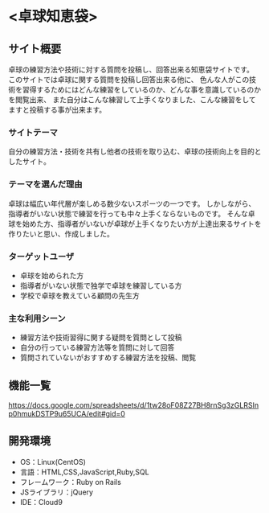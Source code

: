 # <卓球知恵袋>

## サイト概要
 卓球の練習方法や技術に対する質問を投稿し、回答出来る知恵袋サイトです。
 このサイトでは卓球に関する質問を投稿し回答出来る他に、
 色んな人がこの技術を習得するためにはどんな練習をしているのか、どんな事を意識しているのかを閲覧出来、
 また自分はこんな練習して上手くなりました、こんな練習をしてますと投稿する事が出来ます。

### サイトテーマ
 自分の練習方法・技術を共有し他者の技術を取り込む、卓球の技術向上を目的としたサイト。

### テーマを選んだ理由
 卓球は幅広い年代層が楽しめる数少ないスポーツの一つです。
 しかしながら、指導者がいない状態で練習を行っても中々上手くならないものです。
 そんな卓球を始めた方、指導者がいないが卓球が上手くなりたい方が上達出来るサイトを作りたいと思い、作成しました。

### ターゲットユーザ
- 卓球を始められた方
- 指導者がいない状態で独学で卓球を練習している方
- 学校で卓球を教えている顧問の先生方

### 主な利用シーン
- 練習方法や技術習得に関する疑問を質問として投稿
- 自分の行っている練習方法等を質問に対して回答
- 質問されていないがおすすめする練習方法を投稿、閲覧

## 機能一覧
<https://docs.google.com/spreadsheets/d/1tw28oF08Z27BH8rnSg3zGLRSInp0hmukDSTP9u65UCA/edit#gid=0>

## 開発環境
- OS：Linux(CentOS)
- 言語：HTML,CSS,JavaScript,Ruby,SQL
- フレームワーク：Ruby on Rails
- JSライブラリ：jQuery
- IDE：Cloud9

